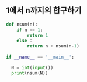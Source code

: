 ## 1에서 n까지의 합구하기
```python
def nsum(n):
    if n == 1:
        return 1
    else :
        return n + nsum(n-1)
        
if __name__ == '__main__':

  N = int(input())
  print(nsum(N))
```
